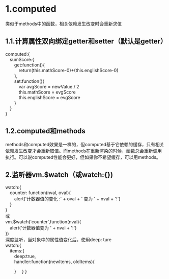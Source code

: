 # 1.computed
类似于methods中的函数，相关依赖发生改变时会重新求值
## 1.1.计算属性双向绑定getter和setter（默认是getter）
computed:{  
&emsp;sumScore:{  
&emsp;&emsp;get:function(){  
&emsp;&emsp;&emsp;return(this.mathScore-0)+(this.englishScore-0)  
&emsp;&emsp;},  
&emsp;&emsp;set:function(){  
&emsp;&emsp;&emsp;var avgScore = newValue / 2  
&emsp;&emsp;&emsp;this.mathScore = evgScore  
&emsp;&emsp;&emsp;this.englishScore = evgScore  
&emsp;&emsp;}  
&emsp;}  
}  
## 1.2.computed和methods
methods和computed效果是一样的，但computed基于它依赖的缓存，只有相关依赖发生改变才会重新取值。而methods在重新渲染的时候，函数总会重新调用执行。可以说computed性能会更好，但如果你不希望缓存，可以用methods。
## 2.监听器vm.$watch（或watch:{})
watch:{  
&emsp;counter: function(nval, oval){   
&emsp;&emsp;alert('计数器值的变化 :' + oval + ' 变为 ' + nval + '!')  
&emsp;}  
}  
或  
vm.$watch('counter',function(nval){  
&emsp;alert('计数器值变为 ' + nval + '!')  
})  
深度监听，当对象中的属性值变化后，使用deep: ture  
watch:{  
&emsp;items:{  
&emsp;&emsp;deep:true,  
&emsp;&emsp;handler:function(newItems, oldItems){  

&emsp;&emsp;}
&emsp;}
}
